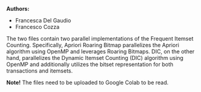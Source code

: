 **Authors:**
- Francesca Del Gaudio
- Francesco Cozza

The two files contain two parallel implementations of the Frequent Itemset Counting.
Specifically, Apriori Roaring Bitmap parallelizes the Apriori algorithm using OpenMP and leverages Roaring Bitmaps.
DIC, on the other hand, parallelizes the Dynamic Itemset Counting (DIC) algorithm using OpenMP and additionally utilizes the bitset representation for both transactions and itemsets.

**Note!** The files need to be uploaded to Google Colab to be read.
